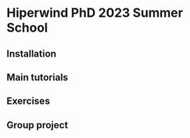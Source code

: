 # Hiperwind PhD 2023 Summer School
## Installation 

## Main tutorials

## Exercises

## Group project